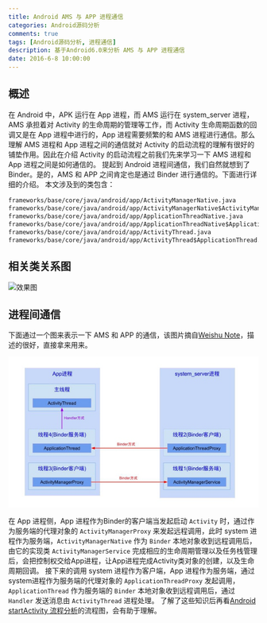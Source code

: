```yaml
---
title: Android AMS 与 APP 进程通信
categories: Android源码分析
comments: true
tags: [Android源码分析, 进程通信]
description: 基于Android6.0来分析 AMS 与 APP 进程通信
date: 2016-6-8 10:00:00
---
```


## 概述

在 Android 中，APK 运行在 App 进程，而 AMS 运行在 system_server 进程，AMS 承担着对 Activity 的生命周期的管理等工作，而 Activity 生命周期函数的回调又是在 App 进程中进行的，App 进程需要频繁的和 AMS 进程进行通信。那么理解 AMS 进程和 App 进程之间的通信就对 Activity 的启动流程的理解有很好的铺垫作用。因此在介绍 Activity 的启动流程之前我们先来学习一下 AMS 进程和 App 进程之间是如何通信的。
提起到 Android 进程间通信，我们自然就想到了 Binder。是的，AMS 和 APP 之间肯定也是通过 Binder 进行通信的。下面进行详细的介绍。
本文涉及到的类包含：

```
frameworks/base/core/java/android/app/ActivityManagerNative.java
frameworks/base/core/java/android/app/ActivityManagerNative$ActivityManagerProxy.java
frameworks/base/core/java/android/app/ApplicationThreadNative.java
frameworks/base/core/java/android/app/ApplicationThreadNative$ApplicationThreadProxy.java
frameworks/base/core/java/android/app/ActivityThread.java
frameworks/base/core/java/android/app/ActivityThread$ApplicationThread.java
```

## 相关类关系图

![效果图](http://www.plantuml.com/plantuml/svg/jLHDRzD04BtlhnZrn8TIn9LQbb8EA1Af8j9xDRQtpGfxrzhTM4HGn8KJFI3K4wc4UiiLzOA8rFmPB8T_mHhRn8ut7nTkA-VDUs_UpEIKwP32GRS_XFJB5NG70_ZzuUklnMqs_P5-lCk-pzFf_G5HhncFKM84VeXAmLi2S2naGELp4GhfE6gYD8tE59K9bQuBGuel9ALy7OTnV1PBuLEb3AgF5vHh99T021UQ0YeuUKeSptNy7F-ieW4NbelFozkhz6QMtSsp-RVbOfhDFe7pv2yGt5fHoLglINzUPzUpLWtb0UIwX32kgJn7dqAlLpr9qUinuyP_7T7rDKkOdlIH6wdcJt4SCXyr4_nq92a613sb9VgwJAu5E37lX0AiPvD7_1ZYiMVWu0aHKkHWYYHoPUWUF3mYbsG3vq2ADnDeJoNdx40iMO8cx7F6COHUqHz4hsXaeZYgonQ8HB00F8EgwUJoTg3oHpGOX_GbZha_ggBQQdT7y__9HNE8GvCHCnEqXxOcOGOEIgFKTMAx4TGQZO6cvmqUobNOOM77BZGfgqrenxlQWsqRiAlJ_NlSDkhtbfs8pAVYcNDL7frtXuVLHVxxrEdOasmYx8T7oEhW2_RMURS1hICdwqK5qZQC_Q2bkRPKYRPU_FxmglSD2sX9jBmFikd_ovxnIg6qyyY6-WC0)

<!--   
@startuml
Title "AMS 和 APP 通信相关类图"
skinparam class {
  BorderColor<<system_server>> SeaGreen
  BorderColor<<app_process>> Magenta
} 

note as N1
<b><color:SeaGreen > 运行在系统进程 </color >
<b><color:Magenta > 运行在应用进程 </color >
end note

interface IInterface
class Binder
interface IActivityManager
interface IApplicationThread
abstract class ApplicationThreadNative  <<app_process>> {
  + public boolean onTransact();
}
class ApplicationThreadProxy <<system_server>> {
  - private final IBinder mRemote;
  + public final void bindApplication();
  + public final void scheduleLaunchActivity();
}
class ApplicationThread  <<app_process>> {
  + public final void bindApplication();
  + public final void scheduleLaunchActivity();
}
class ActivityManagerService <<system_server>> {
  + public final int startActivity();
  + public final void attachApplication();
}
class ActivityManagerNative <<system_server>> {
  + public boolean onTransact();
}
class ActivityManagerProxy <<app_process>> {
  - private IBinder mRemote;
  + public int startActivity();
  + public void attachApplication();
}
class ActivityThread  <<app_process>> {
  ~ ApplicationThread mAppThread;
}
IBinder <|.. Binder
Binder <|-- ActivityManagerNative
Binder <|-- ApplicationThreadNative

IInterface <|.. IActivityManager
IInterface <|.. IApplicationThread

IActivityManager <|.. ActivityManagerProxy
IActivityManager <|.. ActivityManagerNative
IApplicationThread <|.. ApplicationThreadProxy
IApplicationThread <|.. ApplicationThreadNative

ActivityManagerNative <|-- ActivityManagerService
ApplicationThreadNative <|-- ApplicationThread

ActivityThread *-- ApplicationThread
@enduml
-->


## 进程间通信

下面通过一个图来表示一下 AMS 和 APP 的通信，该图片摘自[Weishu Note](http://weishu.me/2016/01/12/binder-index-for-newer/)，描述的很好，直接拿来用来。

![效果图](/images/android-source-code-analysis-ams-app-ipc/ams-ipc-app.png)

在 App 进程侧，App 进程作为Binder的客户端当发起启动 `Activity` 时，通过作为服务端的代理对象的 `ActivityManagerProxy` 来发起远程调用，此时 system 进程作为服务端，`ActivityManagerNative` 作为 `Binder` 本地对象收到远程调用后，由它的实现类 `ActivityManagerService` 完成相应的生命周期管理以及任务栈管理后，会把控制权交给App进程，让App进程完成Activity类对象的创建，以及生命周期回调。
接下来的调用 system 进程作为客户端，App 进程作为服务端，通过system进程作为服务端的代理对象的 `ApplicationThreadProxy` 发起调用，`ApplicationThread` 作为服务端的 `Binder` 本地对象收到远程调用后，通过 `Handler` 发送消息由 `ActivityThread` 进程处理。
了解了这些知识后再看[Android startActivity 流程分析](http://www.heqiangfly.com/2016/04/10/android-source-code-analysis-activity-start-process/)的流程图，会有助于理解。

<!--   
http://duanqz.github.io/2016-01-29-Activity-IPC
http://weishu.me/2016/03/21/understand-plugin-framework-activity-management/
http://weishu.me/2016/01/12/binder-index-for-newer/
-->
